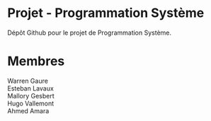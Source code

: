 # Projet - Programmation Système
Dépôt Github pour le projet de Programmation Système.

# Membres
Warren Gaure  
Esteban Lavaux  
Mallory Gesbert  
Hugo Vallemont  
Ahmed Amara  